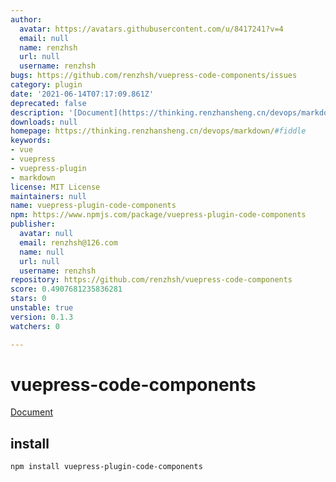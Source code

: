 ```yaml
---
author:
  avatar: https://avatars.githubusercontent.com/u/8417241?v=4
  email: null
  name: renzhsh
  url: null
  username: renzhsh
bugs: https://github.com/renzhsh/vuepress-code-components/issues
category: plugin
date: '2021-06-14T07:17:09.861Z'
deprecated: false
description: '[Document](https://thinking.renzhansheng.cn/devops/markdown/#fiddle)'
downloads: null
homepage: https://thinking.renzhansheng.cn/devops/markdown/#fiddle
keywords:
- vue
- vuepress
- vuepress-plugin
- markdown
license: MIT License
maintainers: null
name: vuepress-plugin-code-components
npm: https://www.npmjs.com/package/vuepress-plugin-code-components
publisher:
  avatar: null
  email: renzhsh@126.com
  name: null
  url: null
  username: renzhsh
repository: https://github.com/renzhsh/vuepress-code-components
score: 0.4907681235836281
stars: 0
unstable: true
version: 0.1.3
watchers: 0

---
```


# vuepress-code-components

[Document](https://thinking.renzhansheng.cn/devops/markdown/#fiddle)



## install
```
npm install vuepress-plugin-code-components
```